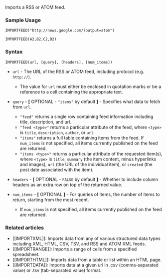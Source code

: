 Imports a RSS or ATOM feed.

### Sample Usage

`IMPORTFEED("http://news.google.com/?output=atom")`

`IMPORTFEED(A2,B2,C2,D2)`

### Syntax

`IMPORTFEED(url, [query], [headers], [num_items])`

* `url` - The URL of the RSS or ATOM feed, including protocol (e.g. `http://`).

  + The value for `url` must either be enclosed in quotation marks or be a reference to a cell containing the appropriate text.
* `query` - **[** OPTIONAL - `"items"` by default **]** - Specifies what data to fetch from `url`.

  + `"feed"` returns a single row containing feed information including title, description, and url.
  + `"feed <type>"` returns a particular attribute of the feed, where `<type>` is `title`, `description`, `author`, or `url`.
  + `"items"` returns a full table containing items from the feed. If `num_items` is not specified, all items currently published on the feed are returned.
  + `"items <type>"` returns a particular attribute of the requested item(s), where `<type>` is `title`, `summary` (the item content, minus hyperlinks and images), `url` (the URL of the individual item), or `created` (the post date associated with the item).
* `headers` - **[** OPTIONAL - `FALSE` by default **]** - Whether to include column headers as an extra row on top of the returned value.
* `num_items` - **[** OPTIONAL **]** - For queries of items, the number of items to return, starting from the most recent.

  + If `num_items` is not specified, all items currently published on the feed are returned.

### Related articles

* [[IMPORTXML]]: Imports data from any of various structured data types including XML, HTML, CSV, TSV, and RSS and ATOM XML feeds.
* [[IMPORTRANGE]]: Imports a range of cells from a specified spreadsheet.
* [[IMPORTHTML]]: Imports data from a table or list within an HTML page.
* [[IMPORTDATA]]: Imports data at a given url in .csv (comma-separated value) or .tsv (tab-separated value) format.